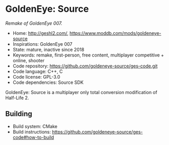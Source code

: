 # GoldenEye: Source

_Remake of GoldenEye 007._

- Home: http://geshl2.com/, https://www.moddb.com/mods/goldeneye-source
- Inspirations: GoldenEye 007
- State: mature, inactive since 2018
- Keywords: remake, first-person, free content, multiplayer competitive + online, shooter
- Code repository: https://github.com/goldeneye-source/ges-code.git
- Code language: C++, C
- Code license: GPL-3.0
- Code dependencies: Source SDK

GoldenEye: Source is a multiplayer only total conversion modification of Half-Life 2.

## Building

- Build system: CMake
- Build instructions: https://github.com/goldeneye-source/ges-code#how-to-build
